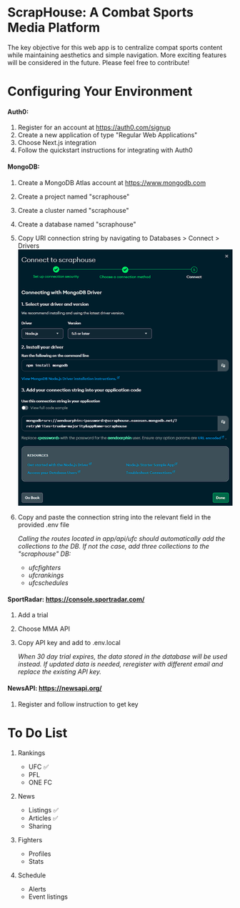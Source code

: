 # ScrapHouse: A Combat Sports Media Platform
The key objective for this web app is to centralize compat sports content while maintaining aesthetics and simple navigation.
More exciting features will be considered in the future. Please feel free to contribute!

# Configuring Your Environment
#### Auth0:
1. Register for an account at https://auth0.com/signup
2. Create a new application of type "Regular Web Applications"
3. Choose Next.js integration
4. Follow the quickstart instructions for integrating with Auth0

#### MongoDB:
1. Create a MongoDB Atlas account at https://www.mongodb.com
2. Create a project named "scraphouse"
3. Create a cluster named "scraphouse"
4. Create a database named "scraphouse"
5. Copy URI connection string by navigating to Databases > Connect > Drivers
   ![alt text](image-1.png)

6. Copy and paste the connection string into the relevant field in the provided .env file

    *Calling the routes located in app/api/ufc should automatically add the collections to the DB. If not the case, add three collections to the "scraphouse" DB:*

    - *ufcfighters*
    - *ufcrankings*
    - *ufcschedules*

#### SportRadar: https://console.sportradar.com/
1. Add a trial
2. Choose MMA API
3. Copy API key and add to .env.local

    *When 30 day trial expires, the data stored in the database will be used instead. If updated data is needed, reregister with different email and replace the existing API key.*

#### NewsAPI: https://newsapi.org/
1. Register and follow instruction to get key

# To Do List
1. Rankings
   - UFC ✅
   - PFL
   - ONE FC

2. News
    - Listings ✅
    - Articles ✅
    - Sharing

3. Fighters
    - Profiles
    - Stats

4. Schedule
    - Alerts
    - Event listings